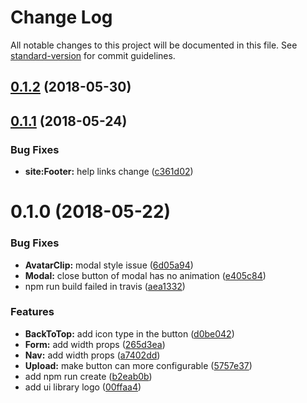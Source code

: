 # Change Log

All notable changes to this project will be documented in this file. See [standard-version](https://github.com/conventional-changelog/standard-version) for commit guidelines.

<a name="0.1.2"></a>
## [0.1.2](https://github.com/G-Explorer/earth-ui/compare/v0.1.1...v0.1.2) (2018-05-30)



<a name="0.1.1"></a>
## [0.1.1](https://github.com/G-Explorer/earth-ui/compare/v0.1.0...v0.1.1) (2018-05-24)


### Bug Fixes

* **site:Footer:** help links change ([c361d02](https://github.com/G-Explorer/earth-ui/commit/c361d02))



<a name="0.1.0"></a>
# 0.1.0 (2018-05-22)


### Bug Fixes

* **AvatarClip:** modal style issue ([6d05a94](https://github.com/G-Explorer/earth-ui/commit/6d05a94))
* **Modal:** close button of modal has no animation ([e405c84](https://github.com/G-Explorer/earth-ui/commit/e405c84))
* npm run build failed in travis ([aea1332](https://github.com/G-Explorer/earth-ui/commit/aea1332))


### Features

* **BackToTop:** add icon type in the button ([d0be042](https://github.com/G-Explorer/earth-ui/commit/d0be042))
* **Form:** add width props ([265d3ea](https://github.com/G-Explorer/earth-ui/commit/265d3ea))
* **Nav:** add width props ([a7402dd](https://github.com/G-Explorer/earth-ui/commit/a7402dd))
* **Upload:** make button can more configurable ([5757e37](https://github.com/G-Explorer/earth-ui/commit/5757e37))
* add npm run create ([b2eab0b](https://github.com/G-Explorer/earth-ui/commit/b2eab0b))
* add ui library logo ([00ffaa4](https://github.com/G-Explorer/earth-ui/commit/00ffaa4))
